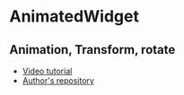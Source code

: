 #  AnimatedWidget
## Animation, Transform, rotate

- [Video tutorial](https://youtu.be/0NTQBFhRyU8)
- [Author's repository](https://github.com/TheTechDesigner/AnimatedWidget)

